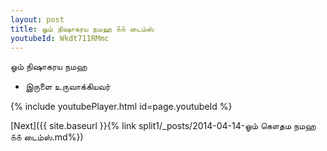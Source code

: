 ```yaml
---
layout: post
title: ஓம் நிஷாகரய நமஹ ௧௧ டைம்ஸ்
youtubeId: Wkdt711RMmc
---
```

 
 
 ஓம் நிஷாகரய நமஹ  
 
 -  இருளை உருவாக்கியவர் 
 
  
 
  
 
 
 
 
 
 


{% include youtubePlayer.html id=page.youtubeId %}
 
[Next]({{ site.baseurl }}{% link  split1/_posts/2014-04-14-ஓம் கௌதம நமஹ ௧௧ டைம்ஸ்.md%})
 
